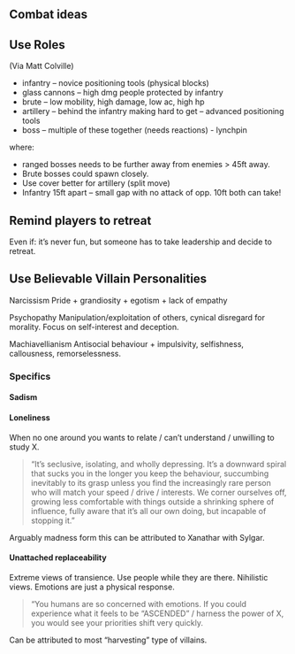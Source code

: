 ## Combat ideas

## Use Roles
(Via Matt Colville)
- infantry – novice positioning tools (physical blocks)
- glass cannons – high dmg people protected by infantry
- brute – low mobility, high damage, low ac, high hp
- artillery – behind the infantry making hard to get – advanced positioning tools
- boss – multiple of these together (needs reactions) - lynchpin

where:
- ranged bosses needs to be further away from enemies > 45ft away.
- Brute bosses could spawn closely.
- Use cover better for artillery (split move)
- Infantry 15ft apart – small gap with no attack of opp. 10ft both can take!

## Remind players to retreat
Even if: it’s never fun, but someone has to take leadership and decide to retreat.

## Use Believable Villain Personalities
Narcissism
Pride + grandiosity + egotism + lack of empathy

Psychopathy
Manipulation/exploitation of others, cynical disregard for morality. Focus on self-interest and deception.

Machiavellianism
Antisocial behaviour + impulsivity, selfishness, callousness, remorselessness.

### Specifics
#### Sadism
#### Loneliness
When no one around you wants to relate / can’t understand / unwilling to study X.

> “It’s seclusive, isolating, and wholly depressing. It’s a downward spiral that sucks you in the longer you keep the behaviour, succumbing inevitably to its grasp unless you find the increasingly rare person who will match your speed / drive / interests. We corner ourselves off, growing less comfortable with things outside a shrinking sphere of influence, fully aware that it’s all our own doing, but incapable of stopping it.”

Arguably madness form this can be attributed to Xanathar with Sylgar.

#### Unattached replaceability
Extreme views of transience. Use people while they are there. Nihilistic views. Emotions are just a physical response.

> “You humans are so concerned with emotions. If you could experience what it feels to be “ASCENDED” / harness the power of X, you would see your priorities shift very quickly.

Can be attributed to most “harvesting” type of villains.
